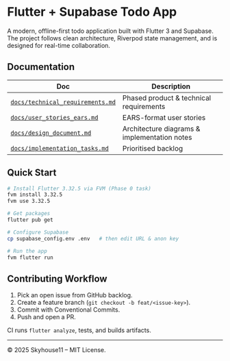 # Flutter + Supabase Todo App

A modern, offline-first todo application built with Flutter 3 and Supabase. The project follows clean architecture, Riverpod state management, and is designed for real-time collaboration.

## Documentation
| Doc | Description |
|-----|-------------|
| [`docs/technical_requirements.md`](docs/technical_requirements.md) | Phased product & technical requirements |
| [`docs/user_stories_ears.md`](docs/user_stories_ears.md) | EARS-format user stories |
| [`docs/design_document.md`](docs/design_document.md) | Architecture diagrams & implementation notes |
| [`docs/implementation_tasks.md`](docs/implementation_tasks.md) | Prioritised backlog |

## Quick Start
```bash
# Install Flutter 3.32.5 via FVM (Phase 0 task)
fvm install 3.32.5
fvm use 3.32.5

# Get packages
flutter pub get

# Configure Supabase
cp supabase_config.env .env   # then edit URL & anon key

# Run the app
fvm flutter run
```

## Contributing Workflow
1. Pick an open issue from GitHub backlog.
2. Create a feature branch (`git checkout -b feat/<issue-key>`).
3. Commit with Conventional Commits.
4. Push and open a PR.

CI runs `flutter analyze`, tests, and builds artifacts.

---
© 2025 Skyhouse11 – MIT License.
